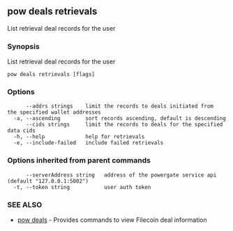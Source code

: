 ## pow deals retrievals

List retrieval deal records for the user

### Synopsis

List retrieval deal records for the user

```
pow deals retrievals [flags]
```

### Options

```
      --addrs strings    limit the records to deals initiated from  the specified wallet addresses
  -a, --ascending        sort records ascending, default is descending
      --cids strings     limit the records to deals for the specified data cids
  -h, --help             help for retrievals
  -e, --include-failed   include failed retrievals
```

### Options inherited from parent commands

```
      --serverAddress string   address of the powergate service api (default "127.0.0.1:5002")
  -t, --token string           user auth token
```

### SEE ALSO

* [pow deals](pow_deals.md)	 - Provides commands to view Filecoin deal information

